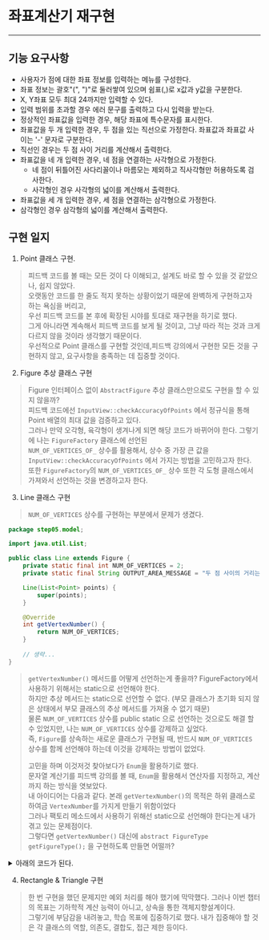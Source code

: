 # 좌표계산기 재구현

---

## 기능 요구사항
- 사용자가 점에 대한 좌표 정보를 입력하는 메뉴를 구성한다.
- 좌표 정보는 괄호"(", ")"로 둘러쌓여 있으며 쉼표(,)로 x값과 y값을 구분한다.
- X, Y좌표 모두 최대 24까지만 입력할 수 있다.
- 입력 범위를 초과할 경우 에러 문구를 출력하고 다시 입력을 받는다.
- 정상적인 좌표값을 입력한 경우, 해당 좌표에 특수문자를 표시한다.
- 좌표값을 두 개 입력한 경우, 두 점을 있는 직선으로 가정한다. 좌표값과 좌표값 사이는 '-' 문자로 구분한다.
- 직선인 경우는 두 점 사이 거리를 계산해서 출력한다.
- 좌표값을 네 개 입력한 경우, 네 점을 연결하는 사각형으로 가정한다.
    - 네 점이 뒤틀어진 사다리꼴이나 마름모는 제외하고 직사각형만 허용하도록 검사한다.
    - 사각형인 경우 사각형의 넓이를 계산해서 출력한다.
-  좌표값을 세 개 입력한 경우, 세 점을 연결하는 삼각형으로 가정한다.
  - 삼각형인 경우 삼각형의 넓이를 계산해서 출력한다.

## 구현 일지
1. Point 클래스 구현.
> 피드백 코드를 볼 때는 모든 것이 다 이해되고, 설계도 바로 할 수 있을 것 같았으나, 쉽지 않았다.<br>
> 오랫동안 코드를 한 줄도 적지 못하는 상황이었기 때문에 완벽하게 구현하고자 하는 욕심을 버리고,<br>
> 우선 피드백 코드를 본 후에 확장된 시야를 토대로 재구현을 하기로 했다.<br>
> 그게 아니라면 계속해서 피드백 코드를 보게 될 것이고, 그냥 따라 적는 것과 크게 다르지 않을 것이라 생각했기 때문이다.<br>
> 우선적으로 Point 클래스를 구현할 것인데,피드백 강의에서 구현한 모든 것을 구현하지 않고, 요구사항을 충족하는 데 집중할 것이다.

2. Figure 추상 클래스 구현
> Figure 인터페이스 없이 `AbstractFigure` 추상 클래스만으로도 구현을 할 수 있지 않을까?<br>
> 피드백 코드에선 `InputView::checkAccuracyOfPoints` 에서 정규식을 통해 Point 배열의 최대 값을 검증하고 있다.<br>
> 그러나 만약 오각형, 육각형이 생겨나게 되면 해당 코드가 바뀌어야 한다. 그렇기에 나는 `FigureFactory` 클래스에 선언된 <br>
> `NUM_OF_VERTICES_OF_` 상수를 활용해서, 상수 중 가장 큰 값을 `InputView::checkAccuracyOfPoints` 에서 가지는 방법을 고민하고자 한다. <br>
> 또한 `FigureFactory`의 `NUM_OF_VERTICES_OF_` 상수 또한 각 도형 클래스에서 가져와서 선언하는 것을 변경하고자 한다.

3. Line 클래스 구현
> `NUM_OF_VERTICES` 상수를 구현하는 부분에서 문제가 생겼다. 
```java
package step05.model;

import java.util.List;

public class Line extends Figure {
	private static final int NUM_OF_VERTICES = 2;
	private static final String OUTPUT_AREA_MESSAGE = "두 점 사이의 거리는 "; //*1

	Line(List<Point> points) {
		super(points);
	}

	@Override
	int getVertexNumber() {
		return NUM_OF_VERTICES;
	}
	
	// 생략...
}
```
> `getVertexNumber()` 메서드를 어떻게 선언하는게 좋을까? FigureFactory에서 사용하기 위해서는 static으로 선언해야 한다.<br>
> 하지만 추상 메서드는 static으로 선언할 수 없다. (부모 클래스가 초기화 되지 않은 상태에서 부모 클래스의 추상 메서드를 가져올 수 없기 때문)<br>
> 물론 `NUM_OF_VERTICES` 상수를 public static 으로 선언하는 것으로도 해결 할 수 있었지만, 나는 `NUM_OF_VERTICES` 상수를 강제하고 싶었다.<br>
> 즉, `Figure`를 상속하는 새로운 클래스가 구현될 때, 반드시 `NUM_OF_VERTICES` 상수를 함께 선언해야 하는데 이것을 강제하는 방법이 없었다.
>
> 고민을 하며 이것저것 찾아보다가 `Enum`을 활용하기로 했다. <br>
> 문자열 계산기를 피드백 강의를 볼 때, `Enum`을 활용해서 연산자를 지정하고, 계산까지 하는 방식을 엿보았다. <br>
> 내 아이디어는 다음과 같다. 본래 `getVertexNumber()`의 목적은 하위 클래스로 하여금 `VertexNumber`를 가지게 만들기 위함이었다 <br>
> 그러나 팩토리 메소드에서 사용하기 위해선 static으로 선언해야 한다는게 내가 겪고 있는 문제점이다. <br>
> 그렇다면 `getVertexNumber()` 대신에 `abstract FigureType getFigureType();` 을 구현하도록 만들면 어떨까?

<details>
<summary>아래의 코드가 된다.</summary>

```java
package step05.model;

public enum FigureType {
LINE(2)
;

private final int vertices;
FigureType(int vertices) {
this.vertices = vertices;
}

public int getVertices() {
return vertices;
}
}
```
> `Enum`을 통해 `vertices` 값을 설정해 줄 수 있다. 이렇게 되면
```java
public class FigureFactory {

	//...생략
	private static final Map<Integer, Function<List<Point>, Figure>> classifier = new HashMap<>(); // *1

	static {
		classifier.put(FigureType.LINE.getVertices(), Line::new);
	}
	//...생략
}
```
> 팩토리 메서드는 이렇게 된다. 팩토리 클래스에서 직접 상수를 넣는 것보다는 나아보인다.
```java
public class Line extends Figure {

  //...생략
	@Override
	FigureType getFigureType() {
		return FigureType.LINE;
	}

  //...생략
}
```
> 또한 `Figure`를 상속하는 하위 클래스에서는 `getFigureType()`를 반드시 구현하도록 만들어 신규 클래스가 생겼을 때 FigureType 내에 함께 선언해줘야 함을 암시할 수 있다. <br>
> 물론 단순한 아이디어일 뿐 그렇게 나아졌다고 볼 수는 없다. 결과적으로 `getFigureType()` 메서드의 활용도가 떨어진다면 메모리 낭비일 수도 있으니 말이다. <br>
</details>

4. Rectangle & Triangle 구현

> 한 번 구현을 했던 문제지만 예외 처리를 해야 했기에 막막했다. 그러나 이번 챕터의 목표는 기하학적 계산 능력이 아니고, 상속을 통한 객체지향설계이다. <br>
> 그렇기에 부담감을 내려놓고, 학습 목표에 집중하기로 했다. 내가 집중해야 할 것은 각 클래스의 역할, 의존도, 결합도, 접근 제한 등이다.